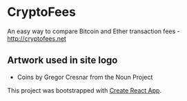 # CryptoFees
An easy way to compare Bitcoin and Ether transaction fees - http://cryptofees.net

## Artwork used in site logo
* Coins by Gregor Cresnar from the Noun Project

This project was bootstrapped with [Create React App](https://github.com/facebookincubator/create-react-app).
